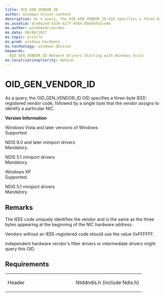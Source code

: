 ```yaml
---
title: OID_GEN_VENDOR_ID
author: windows-driver-content
description: As a query, the OID_GEN_VENDOR_ID OID specifies a three-byte IEEE-registered vendor code, followed by a single byte that the vendor assigns to identify a particular NIC.
ms.assetid: dce0a2e4-5d34-417f-9764-85644fe2ce46
ms.author: windowsdriverdev
ms.date: 08/08/2017
ms.topic: article
ms.prod: windows-hardware
ms.technology: windows-devices
keywords: 
 -OID_GEN_VENDOR_ID Network Drivers Starting with Windows Vista
ms.localizationpriority: medium
---
```


# OID\_GEN\_VENDOR\_ID


As a query, the OID\_GEN\_VENDOR\_ID OID specifies a three-byte IEEE-registered vendor code, followed by a single byte that the vendor assigns to identify a particular NIC.

**Version Information**

<a href="" id="windows-vista-and-later-versions-of-windows"></a>Windows Vista and later versions of Windows  
Supported.

<a href="" id="ndis-6-0-and-later-miniport-drivers"></a>NDIS 6.0 and later miniport drivers  
Mandatory.

<a href="" id="ndis-5-1-miniport-drivers"></a>NDIS 5.1 miniport drivers  
Mandatory.

<a href="" id="windows-xp"></a>Windows XP  
Supported.

<a href="" id="ndis-5-1-miniport-drivers"></a>NDIS 5.1 miniport drivers  
Mandatory.

Remarks
-------

The IEEE code uniquely identifies the vendor and is the same as the three bytes appearing at the beginning of the NIC hardware address.

Vendors without an IEEE-registered code should use the value 0xFFFFFF.

Independent hardware vendor's filter drivers or intermediate drivers might query this OID.

Requirements
------------

<table>
<colgroup>
<col width="50%" />
<col width="50%" />
</colgroup>
<tbody>
<tr class="odd">
<td><p>Header</p></td>
<td>Ntddndis.h (include Ndis.h)</td>
</tr>
</tbody>
</table>

 

 




